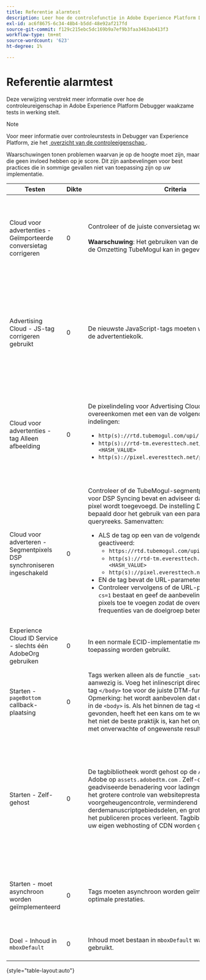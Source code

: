 ```yaml
---
title: Referentie alarmtest
description: Leer hoe de controlefunctie in Adobe Experience Platform Debugger waarschuwingen test.
exl-id: ac6f8675-6c34-48b4-b5dd-48e92af217fd
source-git-commit: f129c215ebc5dc169b9a7ef9b3faa3463ab413f3
workflow-type: tm+mt
source-wordcount: '623'
ht-degree: 1%

---
```


# Referentie alarmtest

Deze verwijzing verstrekt meer informatie over hoe de controleureigenschap in Adobe Experience Platform Debugger waakzame tests in werking stelt.

>[!NOTE]
>
>Voor meer informatie over controleurstests in Debugger van Experience Platform, zie het [&#x200B; overzicht van de controleeigenschap &#x200B;](./overview.md).

Waarschuwingen tonen problemen waarvan je op de hoogte moet zijn, maar die geen invloed hebben op je score. Dit zijn aanbevelingen voor best practices die in sommige gevallen niet van toepassing zijn op uw implementatie.

| Testen | Dikte | Criteria | Aanbeveling |
| --- | --- | --- | --- |
| Cloud voor advertenties - Geïmporteerde conversietag corrigeren | 0 | Controleer of de juiste conversietag wordt gebruikt.<br><br>**Waarschuwing**: Het gebruiken van de verouderde Tags van de Omzetting TubeMogul kan in gegevensverlies resulteren. | Voer een upgrade uit op de conversiepixels naar de nieuwe conversietags voor afbeeldingen in de cloud voor advertenties. Dit kan het gemakkelijkst met de [&#x200B; Advertising de markeringsuitbreiding van de Wolk &#x200B;](../../destinations/catalog/advertising/adobe-advertising-cloud.md) worden verwezenlijkt. |
| Advertising Cloud - JS-tag corrigeren gebruikt | 0 | De nieuwste JavaScript-tags moeten worden gebruikt voor de advertentiekolk. | Upgrade uw advertentie voor Cloud JavaScript naar de nieuwste versie. Het gebruik van verouderde JavaScript-versies kan resulteren in verloren functionaliteit. Dit kan gemakkelijker door het gebruik van de [&#x200B; Advertising de markeringsuitbreiding van de Wolk &#x200B;](../../destinations/catalog/advertising/adobe-advertising-cloud.md) worden verwezenlijkt. |
| Cloud voor advertenties - tag Alleen afbeelding | 0 | De pixelindeling voor Advertising Cloud moet overeenkomen met een van de volgende aanbevolen indelingen: <ul><li>`http(s)://rtd.tubemogul.com/upi/?sid=<HASH_VALUE>`</li><li>`http(s)://rtd-tm.everesttech.net/upi/?sid=<HASH_VALUE>`</li><li>`http(s)://pixel.everesttech.net/px2/<NUMERIC_ID>?`</li></ul> | Upgrade uw Cloud-advertentiepixels naar de nieuwe Cloud-afbeeldingstags voor Advertising, zodat u de volledige functionaliteit voor Advertising Cloud kunt gebruiken. Dit kan het gemakkelijkst met de [&#x200B; Advertising de markeringsuitbreiding van de Wolk &#x200B;](../../destinations/catalog/advertising/adobe-advertising-cloud.md) worden verwezenlijkt. |
| Cloud voor adverteren - Segmentpixels DSP synchroniseren ingeschakeld | 0 | Controleer of de TubeMogul-segmentpixel een instelling voor DSP Syncing bevat en adviseer dat de instelling aan de pixel wordt toegevoegd. De instelling DSP Syncing wordt bepaald door het gebruik van een parameter voor een queryreeks. Samenvatten: <ul><li>ALS de tag op een van de volgende manieren wordt geactiveerd:<ul><li>`https://rtd.tubemogul.com/upi/?sid=<HASH_VALUE>`</li><li>`http(s)://rtd-tm.everesttech.net/upi/?sid=<HASH_VALUE>`</li><li>`http(s)://pixel.everesttech.net/px2/<NUMERIC_ID>?`</li></ul></li><li>EN de tag bevat de URL-parameter `sid=`</li><li>Controleer vervolgens of de URL-parameter `cs=0` of `cs=1` bestaat en geef de aanbeveling `cs=1` aan deze pixels toe te voegen zodat de overeenkomende frequenties van de doelgroep beter worden.</li></ul> | Voeg de URL-parameter `cs=1` toe aan uw Cloud-advertentiepixels, zodat er DSP-synchronisatie kan plaatsvinden. Hierdoor nemen de overeenkomende populaties toe. Dit kan het gemakkelijkst met de [&#x200B; Advertising de markeringsuitbreiding van de Wolk &#x200B;](../../destinations/catalog/advertising/adobe-advertising-cloud.md) worden verwezenlijkt. |
| Experience Cloud ID Service - slechts één AdobeOrg gebruiken | 0 | In een normale ECID-implementatie moet één AdobeOrg-toepassing worden gebruikt. | Controleer of er meerdere AdobeOrg-id&#39;s bestaan voor deze implementatie. <br><br>[&#x200B; Aanvullende informatie &#x200B;](https://experienceleague.adobe.com/docs/id-service/using/intro/id-request.html?lang=nl-NL) |
| Starten - `pageBottom` callback-plaatsing | 0 | Tags werken alleen als de functie `_satellite.pageBottom()` aanwezig is. Voeg het inlinescript direct vóór de afsluitende tag `</body>` toe voor de juiste DTM-functionaliteit. Opmerking: het wordt aanbevolen dat de tag de laatste tag in de `<body>` is. Als het binnen de tag `<body>` wordt gevonden, heeft het een kans om te werken, maar omdat het niet de beste praktijk is, kan het onjuist functioneren of met onverwachte of ongewenste resultaten. | Voeg het inlinescript direct vóór de afsluitende tag `</body>` toe voor de juiste DTM-functionaliteit. <br><br>[&#x200B; Aanvullende informatie &#x200B;](../../tags/ui/client-side/asynchronous-deployment.md) |
| Starten - Zelf-gehost | 0 | De tagbibliotheek wordt gehost op de Akamai-instantie van Adobe op `assets.adobedtm.com` . Zelf-ontvangen is de geadviseerde benadering voor ladingmarkeringen omdat het grotere controle van websiteprestaties door geheim voorgeheugencontrole, verminderend derdemanuscriptgebiedsdelen, en grotere controle van het het publiceren proces verleent. Tagbibliotheken kunnen via uw eigen webhosting of CDN worden gehost en beheerd. | Bij het laden van tags op een pagina gaat u naar zelfhosting. Hoewel hosting via de Akamai CDN in de meeste gevallen werkt, verbetert zelforhosting de paginaprestaties. <br><br> Aanvullende informatie:<ul><li>[&#x200B; Gids van het Snelle begin van Markeringen &#x200B;](../../tags/ui/client-side/asynchronous-deployment.md)</li><li>[&#x200B; Asynchrone plaatsing &#x200B;](../../tags/ui/client-side/asynchronous-deployment.md)</li></ul> |
| Starten - moet asynchroon worden geïmplementeerd | 0 | Tags moeten asynchroon worden geïmplementeerd voor optimale prestaties. | Omvat de `async` parameter in het gealigneerde manuscript om juiste markeringsfunctionaliteit te verzekeren <br><br>[&#x200B; Aanvullende informatie &#x200B;](../../tags/ui/client-side/asynchronous-deployment.md) |
| Doel - Inhoud in `mboxDefault` | 0 | Inhoud moet bestaan in `mboxDefault` wanneer u `at.js` gebruikt. | Controleer of de inhoud beschikbaar is. <br><br>[&#x200B; Aanvullende informatie &#x200B;](https://experienceleague.adobe.com/docs/target/using/implement-target/implementing-target.html?lang=nl-NL) |

{style="table-layout:auto"}
